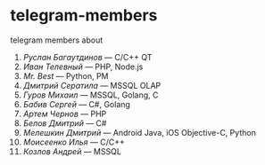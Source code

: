 # telegram-members
telegram members about

1. *Руслан Багаутдинов* — С/C++ QT   
2. *Иван Телевный* — PHP, Node.js    
3. *Mr. Best* — Python, PM   
4. *Дмитрий Сератила* — MSSQL OLAP   
5. *Гуров Михаил* — MSSQL, Golang, C   
6. *Бабив Сергей* — C#, Golang   
7. *Артем Чернов* — PHP    
8. *Белов Дмитрий* — C#    
9. *Мелешкин Дмитрий* — Android Java, iOS Objective-C, Python    
10. *Моисеенко Илья* — С/С++    
11. *Козлов Андрей* — MSSQL   
